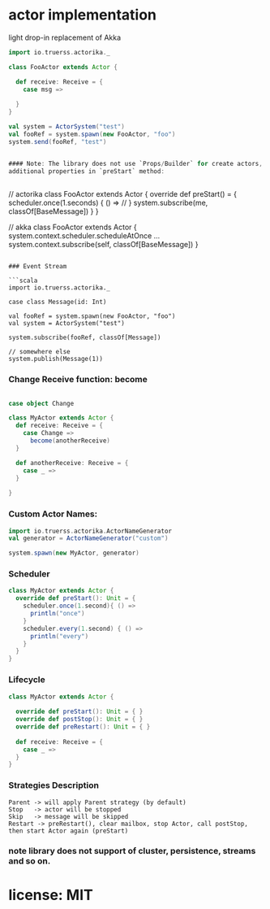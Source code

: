 # actor implementation 

light drop-in replacement of Akka

```scala
import io.truerss.actorika._ 

class FooActor extends Actor {

  def receive: Receive = {
    case msg => 
                
  }
}

val system = ActorSystem("test")
val fooRef = system.spawn(new FooActor, "foo")
system.send(fooRef, "test")


#### Note: The library does not use `Props/Builder` for create actors, instead of this you need to define
additional properties in `preStart` method:
  
```  
// actorika
class FooActor extends Actor {
  override def preStart() = {
    scheduler.once(1.seconds) { () =>
       //
    }
    system.subscribe(me, classOf[BaseMessage])
  }
}

// akka
class FooActor extends Actor {
  system.context.scheduler.scheduleAtOnce ...
  system.context.subscribe(self, classOf[BaseMessage])
}

```

### Event Stream 

```scala
import io.truerss.actorika._ 

case class Message(id: Int)

val fooRef = system.spawn(new FooActor, "foo")
val system = ActorSystem("test")

system.subscribe(fooRef, classOf[Message])

// somewhere else
system.publish(Message(1))
```

### Change Receive function: become

```scala

case object Change

class MyActor extends Actor {
  def receive: Receive = {
    case Change =>
      become(anotherReceive)   
  }

  def anotherReceive: Receive = {
    case _ =>     
  }
       
}

```

### Custom Actor Names:

```scala
import io.truerss.actorika.ActorNameGenerator
val generator = ActorNameGenerator("custom")

system.spawn(new MyActor, generator)
```

### Scheduler

```scala
class MyActor extends Actor {
  override def preStart(): Unit = {
    scheduler.once(1.second){ () =>
      println("once")
    }
    scheduler.every(1.second) { () =>
      println("every")
    }
  }
}  
```

### Lifecycle

```scala
class MyActor extends Actor {
  
  override def preStart(): Unit = { }
  override def postStop(): Unit = { }
  override def preRestart(): Unit = { }
  
  def receive: Receive = {
    case _ =>
  }
}

```

### Strategies Description

```
Parent -> will apply Parent strategy (by default)
Stop   -> actor will be stopped
Skip   -> message will be skipped
Restart -> preRestart(), clear mailbox, stop Actor, call postStop, then start Actor again (preStart)   
```

### note library does not support of cluster, persistence, streams and so on. 

# license: MIT 

